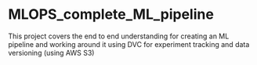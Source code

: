 # MLOPS_complete_ML_pipeline
This project covers the end to end understanding for creating an ML pipeline and working around it using DVC  for experiment tracking and data versioning (using AWS S3)
